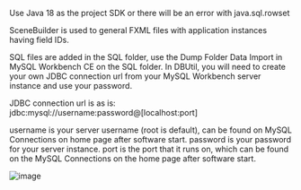 Use Java 18 as the project SDK or there will be an error with java.sql.rowset

SceneBuilder is used to general FXML files with application instances having field IDs. 

SQL files are added in the SQL folder, use the Dump Folder Data Import in MySQL Workbench CE on the SQL folder. In DBUtil, you will need to create your own JDBC connection url from your MySQL Workbench server instance and use your password.

JDBC connection url is as is: jdbc:mysql://username:password@[localhost:port]

username is your server username (root is default), can be found on MySQL Connections on home page after software start.
password is your password for your server instance.
port is the port that it runs on, which can be found on the MySQL Connections on the home page after software start.


![image](https://user-images.githubusercontent.com/19367729/203153018-a3d9c30b-5465-465e-a706-4cb1d4bccac8.png)
